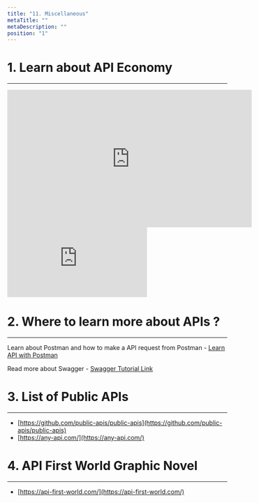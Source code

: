 ```yaml
---
title: "11. Miscellaneous"
metaTitle: ""
metaDescription: ""
position: "1"
---
```




# 1. Learn about API Economy

---

<div class="youtube-embed-desktop">

<iframe width="560" height="315" src="https://www.youtube.com/embed/HNBDxRhc9PU" title="YouTube video player" frameborder="0" allow="accelerometer; autoplay; clipboard-write; encrypted-media; gyroscope; picture-in-picture" allowfullscreen></iframe>

</div>

<div class="youtube-embed-mobile">

<iframe width="320" height="160" src="https://www.youtube.com/embed/HNBDxRhc9PU" title="YouTube video player" frameborder="0" allow="accelerometer; autoplay; clipboard-write; encrypted-media; gyroscope; picture-in-picture" allowfullscreen></iframe>

</div>

# 2. Where to learn more about APIs ?

---

Learn about Postman and how to make a API request from Postman - [Learn API with Postman](http://bit.ly/38AnJkU)

Read more about Swagger - [Swagger Tutorial Link](http://bit.ly/2MW8IBD)

# 3. List of Public APIs

---

- [https://github.com/public-apis/public-apis](https://github.com/public-apis/public-apis)
- [https://any-api.com/](https://any-api.com/)

# 4. API First World Graphic Novel

---

- [https://api-first-world.com/](https://api-first-world.com/)


